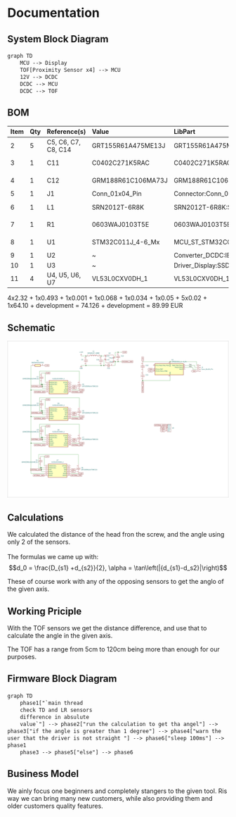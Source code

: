 # Documentation

## System Block Diagram
```mermaid
graph TD
	MCU --> Display
	TOF[Proximity Sensor x4] --> MCU
	12V --> DCDC
	DCDC --> MCU
	DCDC --> TOF
```

## BOM

| Item | Qty | Reference(s)        | Value              | LibPart                               | Footprint                                                  | Datasheet                                                                                                                                                                     | DNP | Height | Manufacturer_Name  | Manufacturer_Part_Number | Mouser Part Number   | Mouser Price/Stock                                                                                               |
|:-----|:----|:--------------------|:-------------------|:--------------------------------------|:-----------------------------------------------------------|:------------------------------------------------------------------------------------------------------------------------------------------------------------------------------|:----|:-------|:-------------------|:-------------------------|:---------------------|:-----------------------------------------------------------------------------------------------------------------|
|    2 |   5 | C5, C6, C7, C8, C14 | GRT155R61A475ME13J | GRT155R61A475ME13J:GRT155R61A475ME13J | CAPC1005X55N                                               | https://psearch.en.murata.com/capacitor/product/GRT155R61A475ME13%23.html                                                                                                     |     |   0.55 | Murata Electronics | GRT155R61A475ME13J       | 81-GRT155R61A475ME3J | https://www.mouser.co.uk/ProductDetail/Murata-Electronics/GRT155R61A475ME13J?qs=d0WKAl%252BL4KaEVeQobahv9g%3D%3D |
|    3 |   1 | C11                 | C0402C271K5RAC     | C0402C271K5RAC:C0402C271K5RAC         | CAPC1005X55N                                               | https://content.kemet.com/datasheets/KEM_C1002_X7R_SMD.pdf                                                                                                                    |     |   0.55 | KEMET              | C0402C271K5RAC           |    80-C0402C271K5RAC | https://www.mouser.co.uk/ProductDetail/KEMET/C0402C271K5RAC?qs=cr8T4Ugre45g%252BE5NGMDJuA%3D%3D                  |
|    4 |   1 | C12                 | GRM188R61C106MA73J | GRM188R61C106MA73J:GRM188R61C106MA73J | CAPC1608X90N                                               | http://componentsearchengine.com/Datasheets/1/GRM188R61C106MA73J.pdf                                                                                                          |     |    0.9 | Murata Electronics | GRM188R61C106MA73J       | 81-GRM188R61C106MA3J | https://www.mouser.co.uk/ProductDetail/Murata-Electronics/GRM188R61C106MA73J?qs=QzBtWTOodeVxskQb7yWr5w%3D%3D     |
|    5 |   1 | J1                  | Conn_01x04_Pin     | Connector:Conn_01x04_Pin              | Connector_PinSocket_1.00mm:PinSocket_1x04_P1.00mm_Vertical | ~                                                                                                                                                                             |     |        |                    |                          |                      |                                                                                                                  |
|    6 |   1 | L1                  | SRN2012T-6R8K      | SRN2012T-6R8K:SRN2012T-6R8K           | INDPM2012X120N                                             | http://www.bourns.com/docs/Product-Datasheets/SRN2012T.pdf                                                                                                                    |     |    1.2 | Bourns             | SRN2012T-6R8K            |    652-SRN2012T-6R8K | https://www.mouser.co.uk/ProductDetail/Bourns/SRN2012T-6R8K?qs=A6eO%252BMLsxmSuOZAvAVKYXQ%3D%3D                  |
|    7 |   1 | R1                  |     0603WAJ0103T5E |         0603WAJ0103T5E:0603WAJ0103T5E | RESC1608X55N                                               |                                                                                                                                                                               |     |   0.55 | ROYALOHM           |           0603WAJ0103T5E |   303-0603WAJ0103T5E | https://www.mouser.co.uk/ProductDetail/Royalohm/0603WAJ0103T5E?qs=e8oIoAS2J1RbD%2Fl9RKhEzg%3D%3D                 |
|    8 |   1 | U1                  | STM32C011J_4-6_Mx  | MCU_ST_STM32C0:STM32C011J_4-6_Mx      | Package_SO:SOIC-8_3.9x4.9mm_P1.27mm                        | https://www.st.com/resource/en/datasheet/stm32c011j4.pdf                                                                                                                      |     |        |                    |                          |                      | https://eu.mouser.com/ProductDetail/STMicroelectronics/STM32C011J4M6?qs=sGAEpiMZZMuI9neUTtPr757IDD%2FwidVO9Y8NJtJxmQ7%252BtRyaW90qJw%3D%3D|
|    9 |   1 | U2                  | ~                  | Converter_DCDC:IEB0112S3V3            | Converter_DCDC:IEB01                                       |                                                                                                                                                                               |     |        |                    |                          |                      |                                                                                                                  |
|   10 |   1 | U3                  | ~                  | Driver_Display:SSD1306                | Connector_PinSocket_1.00mm:PinSocket_1x04_P1.00mm_Vertical |                                                                                                                                                                               |     |        |                    |                          |                      |                                                                                                                  |
|   11 |   4 | U4, U5, U6, U7      | VL53L0CXV0DH_1     | VL53L0CXV0DH_1:VL53L0CXV0DH_1         | KiCad:LGA12_1                                              | http://www.st.com/content/ccc/resource/technical/document/datasheet/group3/b2/1e/33/77/c6/92/47/6b/DM00279086/files/DM00279086.pdf/jcr:content/translations/en.DM00279086.pdf |     |        | STMicroelectronics | VL53L0CXV0DH/1           |   511-VL53L0CXV0DH/1 | https://www.mouser.co.uk/ProductDetail/STMicroelectronics/VL53L0CXV0DH-1?qs=dTJS0cRn7ojtsK3C9%252BTaSw%3D%3D     |  

4x2.32 + 1x0.493 + 1x0.001 + 1x0.068 + 1x0.034 + 1x0.05 + 5x0.02 + 1x64.10 + development = 74.126  + development = 89.99 EUR
## Schematic

![Schematic](./Schematic_page-0001.jpg)

## Calculations

We calculated the distance of the head fron the screw, and the angle using only 2 of the sensors.
</br></br>
The formulas we came up with:
$$d_0 = \frac{D_{s1} +d_{s2}}{2}, \alpha = \tan\left(|{d_{s1}-d_s2}|\right)$$

These of course work with any of the opposing sensors to get the anglo of the given axis.

## Working Priciple

With the TOF sensors we get the distance difference, and use that to calculate the angle in the given axis.

The TOF has a range from 5cm to 120cm being more than enough for our purposes.

## Firmware Block Diagram

```mermaid
graph TD
    phase1["`main thread
    check TD and LR sensors 
    difference in absulute 
    value`"] --> phase2["run the calculation to get tha angel"] --> phase3["if the angle is greater than 1 degree"] --> phase4["warn the user that the driver is not straight "] --> phase6["sleep 100ms"] --> phase1
    phase3 --> phase5["else"] --> phase6
```

## Business Model

We ainly focus one beginners and completely stangers to the given tool. Ris way we can bring many new customers, while also providing them and older customers quality features.